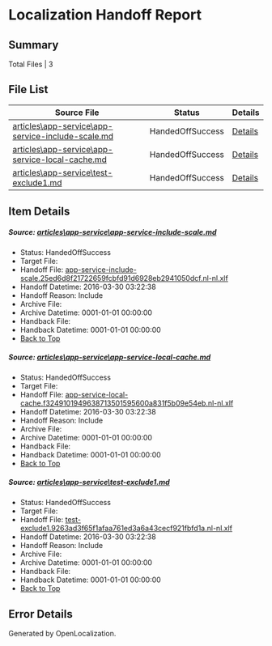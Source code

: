 # <a name='report-top'></a> Localization Handoff Report

## Summary
 Total Files | 3

## File List
 Source File | Status | Details 
 ----------- | ------ | ------- 
 [articles\app-service\app-service-include-scale.md](https://github.com/OpenLocalizationOrg/hyperV/blob/20c505f716d1b76e19b84f635875444ab724d08b/articles/app-service/app-service-include-scale.md) | HandedOffSuccess | [Details](#afe10e26b5201d92d21ae591d8df816635ca90b7581)
 [articles\app-service\app-service-local-cache.md](https://github.com/OpenLocalizationOrg/hyperV/blob/20c505f716d1b76e19b84f635875444ab724d08b/articles/app-service/app-service-local-cache.md) | HandedOffSuccess | [Details](#b6b54380855fbabc1bef35399f7d1623ac7bcb85582)
 [articles\app-service\test-exclude1.md](https://github.com/OpenLocalizationOrg/hyperV/blob/20c505f716d1b76e19b84f635875444ab724d08b/articles/app-service/test-exclude1.md) | HandedOffSuccess | [Details](#d806969f84c9f0307115a9f90c37df067a9de280591)

## Item Details
##### <a name='afe10e26b5201d92d21ae591d8df816635ca90b7581'></a> Source: [articles\app-service\app-service-include-scale.md](https://github.com/OpenLocalizationOrg/hyperV/blob/20c505f716d1b76e19b84f635875444ab724d08b/articles/app-service/app-service-include-scale.md)
* Status: HandedOffSuccess
* Target File: 
* Handoff File: [app-service-include-scale.25ed6d8f21722659fcbfd91d6928eb2941050dcf.nl-nl.xlf](https://github.com/OpenLocalizationOrg/olhandoff/blob/68372907a210c5f9f93459fda5582c77707d5e2f/ol-handoff/OpenLocalizationOrg/hyperV.nl-nl/master/acomdc_nonhi/app-service-include-scale.25ed6d8f21722659fcbfd91d6928eb2941050dcf.nl-nl.xlf)
* Handoff Datetime: 2016-03-30 03:22:38
* Handoff Reason: Include
* Archive File: 
* Archive Datetime: 0001-01-01 00:00:00
* Handback File: 
* Handback Datetime: 0001-01-01 00:00:00
* [Back to Top](#report-top)

##### <a name='b6b54380855fbabc1bef35399f7d1623ac7bcb85582'></a> Source: [articles\app-service\app-service-local-cache.md](https://github.com/OpenLocalizationOrg/hyperV/blob/20c505f716d1b76e19b84f635875444ab724d08b/articles/app-service/app-service-local-cache.md)
* Status: HandedOffSuccess
* Target File: 
* Handoff File: [app-service-local-cache.f3249101949638713501595600a831f5b09e54eb.nl-nl.xlf](https://github.com/OpenLocalizationOrg/olhandoff/blob/68372907a210c5f9f93459fda5582c77707d5e2f/ol-handoff/OpenLocalizationOrg/hyperV.nl-nl/master/acomdc_nonhi/app-service-local-cache.f3249101949638713501595600a831f5b09e54eb.nl-nl.xlf)
* Handoff Datetime: 2016-03-30 03:22:38
* Handoff Reason: Include
* Archive File: 
* Archive Datetime: 0001-01-01 00:00:00
* Handback File: 
* Handback Datetime: 0001-01-01 00:00:00
* [Back to Top](#report-top)

##### <a name='d806969f84c9f0307115a9f90c37df067a9de280591'></a> Source: [articles\app-service\test-exclude1.md](https://github.com/OpenLocalizationOrg/hyperV/blob/20c505f716d1b76e19b84f635875444ab724d08b/articles/app-service/test-exclude1.md)
* Status: HandedOffSuccess
* Target File: 
* Handoff File: [test-exclude1.9263ad3f65f1afaa761ed3a6a43cecf921fbfd1a.nl-nl.xlf](https://github.com/OpenLocalizationOrg/olhandoff/blob/68372907a210c5f9f93459fda5582c77707d5e2f/ol-handoff/OpenLocalizationOrg/hyperV.nl-nl/master/acomdc_nonhi/test-exclude1.9263ad3f65f1afaa761ed3a6a43cecf921fbfd1a.nl-nl.xlf)
* Handoff Datetime: 2016-03-30 03:22:38
* Handoff Reason: Include
* Archive File: 
* Archive Datetime: 0001-01-01 00:00:00
* Handback File: 
* Handback Datetime: 0001-01-01 00:00:00
* [Back to Top](#report-top)


## Error Details

Generated by OpenLocalization.
